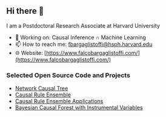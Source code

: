 ## Hi there 👋 

I am a Postdoctoral Research Associate at Harvard University

- 🔩 Working on: Causal Inference ∩ Machine Learning
- 📫 How to reach me: fbargaglistoffi@hsph.harvard.edu
- 🌐 Website: [https://www.falcobargaglistoffi.com/](https://www.falcobargaglistoffi.com/)

### Selected Open Source Code and Projects
- [Network Causal Tree](https://github.com/fbargaglistoffi/NetworkCausalTree)
- [Causal Rule Ensemble](https://github.com/NSAPH-Software/CRE)
- [Causal Rule Ensemble Applications](https://github.com/fbargaglistoffi/CRE_applications)
- [Bayesian Causal Forest with Instrumental Variables](https://github.com/fbargaglistoffi/BCF-IV)


<!--
**fbargaglistoffi/fbargaglistoffi** is a ✨ _special_ ✨ repository because its `README.md` (this file) appears on your GitHub profile.
![](https://komarev.com/ghpvc/?username=fbargaglistoffi&color=blue)
-->
